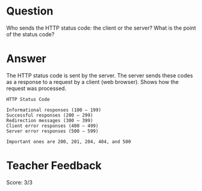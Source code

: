 # Question

Who sends the HTTP status code: the client or the server? What is the point of the status code?

# Answer 
  The HTTP status code is sent by the server. The server sends these codes as a response to a request by a client (web browser). Shows how the request was processed.

` HTTP Status Code `  
```
Informational responses (100 – 199)
Successful responses (200 – 299)
Redirection messages (300 – 399)
Client error responses (400 – 499)
Server error responses (500 – 599)

Important ones are 200, 201, 204, 404, and 500

  ```

# Teacher Feedback
Score: 3/3